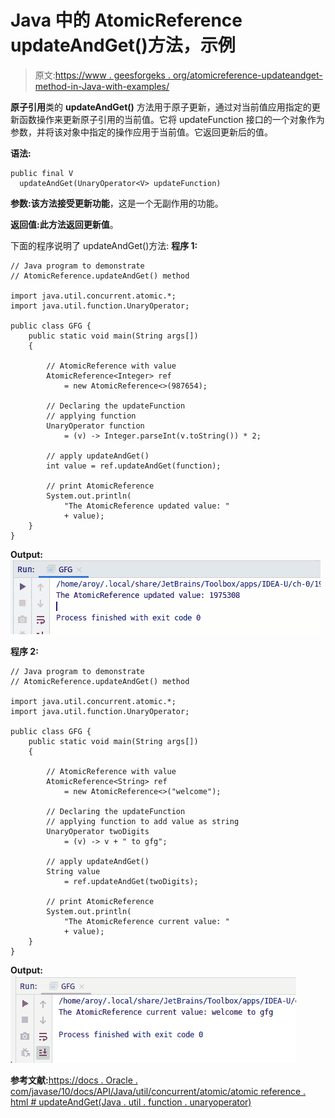 # Java 中的 AtomicReference updateAndGet()方法，示例

> 原文:[https://www . geesforgeks . org/atomicreference-updateandget-method-in-Java-with-examples/](https://www.geeksforgeeks.org/atomicreference-updateandget-method-in-java-with-examples/)

**原子引用**类的 **updateAndGet()** 方法用于原子更新，通过对当前值应用指定的更新函数操作来更新原子引用的当前值。它将 updateFunction 接口的一个对象作为参数，并将该对象中指定的操作应用于当前值。它返回更新后的值。

**语法:**

```
public final V 
  updateAndGet(UnaryOperator<V> updateFunction)

```

**参数:**该方法接受**更新功能**，这是一个无副作用的功能。

**返回值:**此方法返回**更新值**。

下面的程序说明了 updateAndGet()方法:
**程序 1:**

```
// Java program to demonstrate
// AtomicReference.updateAndGet() method

import java.util.concurrent.atomic.*;
import java.util.function.UnaryOperator;

public class GFG {
    public static void main(String args[])
    {

        // AtomicReference with value
        AtomicReference<Integer> ref
            = new AtomicReference<>(987654);

        // Declaring the updateFunction
        // applying function
        UnaryOperator function
            = (v) -> Integer.parseInt(v.toString()) * 2;

        // apply updateAndGet()
        int value = ref.updateAndGet(function);

        // print AtomicReference
        System.out.println(
            "The AtomicReference updated value: "
            + value);
    }
}
```

**Output:**![](img/883246e1a520dce971962a7ea04f1e5b.png)

**程序 2:**

```
// Java program to demonstrate
// AtomicReference.updateAndGet() method

import java.util.concurrent.atomic.*;
import java.util.function.UnaryOperator;

public class GFG {
    public static void main(String args[])
    {

        // AtomicReference with value
        AtomicReference<String> ref
            = new AtomicReference<>("welcome");

        // Declaring the updateFunction
        // applying function to add value as string
        UnaryOperator twoDigits
            = (v) -> v + " to gfg";

        // apply updateAndGet()
        String value
            = ref.updateAndGet(twoDigits);

        // print AtomicReference
        System.out.println(
            "The AtomicReference current value: "
            + value);
    }
}
```

**Output:**![](img/791d6a51748ba4c9a2bacbe8c401c3ee.png)

**参考文献:**[https://docs . Oracle . com/javase/10/docs/API/Java/util/concurrent/atomic/atomic reference . html # updateAndGet(Java . util . function . unaryoperator)](https://docs.oracle.com/javase/10/docs/api/java/util/concurrent/atomic/AtomicReference.html#updateAndGet(java.util.function.UnaryOperator))